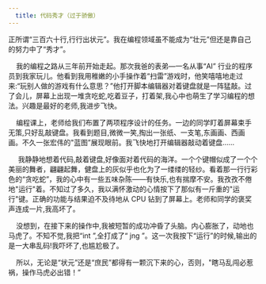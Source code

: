 ```yaml
---
  title: 代码秀才（过于骄傲） 
---
```

<!-- wp:paragraph -->
<p>正所谓“三百六十行,行行出状元”。我在编程领域虽不能成为“壮元”但还是靠自己的努力中了“秀才”。</p>
<!-- /wp:paragraph -->

<!-- wp:paragraph -->
<p>&nbsp;&nbsp;&nbsp;&nbsp;我的编程之路从三年前开始走起。那次我爸的表弟—一名从事“AI” 行业的程序员到我家玩儿。他看到我用稚嫩的小手操作着“扫雷”游戏时，他笑嘻嘻地走过来:“玩别人做的游戏有什么意思？”他打开脚本编辑器对着键盘就是一阵猛敲。过了会儿，屏幕上出现一堆贪吃蛇,吃着豆子，打着架,我心中也萌生了学习编程的想法。兴趣是最好的老师,我进步飞快。</p>
<!-- /wp:paragraph -->

<!-- wp:paragraph -->
<p>&nbsp;&nbsp;&nbsp;&nbsp;编程课上，老师给我们布置了两项程序设计的任务。一边的同学盯着屏幕束手无策,只好乱敲键盘。我看到题目,微微一笑,掏出一张纸、一支笔,东画画、西画画。不久一张宏伟的"蓝图”展现眼前。我飞快地打开编辑器敲动着键盘……</p>
<!-- /wp:paragraph -->

<!-- wp:paragraph -->
<p>&nbsp;&nbsp;&nbsp;&nbsp;&nbsp;我静静地想着代码,敲着键盘,好像面对着代码的海洋。一个个键帽似成了一个个美丽的舞者，翩翩起舞，健盘上的灰似乎也化为了一缕缕的轻纱。看着那一行行彩色的“贪吃蛇”，我的心中有一些五味杂陈——有快乐,也有揣摩不安。我孜孜不倦地"运行"着。不知过了多久，我以满怀激动的心情按下了那似有一斤重的"运行"键。正确的功能与结果迫不及待地从 CPU 钻到了屏幕上。老师和同学的褒奖声连成一片,我高坏了。</p>
<!-- /wp:paragraph -->

<!-- wp:paragraph -->
<p>&nbsp;&nbsp;&nbsp;&nbsp;没想到，在接下来的操作中,我被短暂的成功冲昏了头脑。内心膨胀了，动地也马虎了。不知不觉,我把“int ”,全打成了“ jng ”。这一次我按下“运行”的时候,输出的是一大串乱码!我吓坏了,也尴尬极了。</p>
<!-- /wp:paragraph -->

<!-- wp:paragraph -->
<p>&nbsp;&nbsp;&nbsp;&nbsp;所以，无论是“状元”还是“庶民”都得有一颗沉下来的心，否则，"瞎马乱闯必惹祸，操作马虎必出错！”</p>
<!-- /wp:paragraph -->
